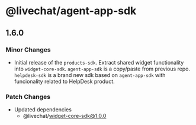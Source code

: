# @livechat/agent-app-sdk

## 1.6.0

### Minor Changes

- Initial release of the `products-sdk`. Extract shared widget functionality into `widget-core-sdk`. `agent-app-sdk` is a copy/paste from previous repo. `helpdesk-sdk` is a brand new sdk based on `agent-app-sdk` with funcionality related to HelpDesk product.

### Patch Changes

- Updated dependencies
  - @livechat/widget-core-sdk@1.0.0
